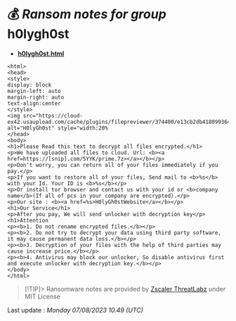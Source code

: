 # 💰 _Ransom notes for group_ h0lygh0st
* **[h0lygh0st.html](https://ransomware.live/ransomware_notes/h0lygh0st/h0lygh0st.html)**

```
<html>
<head>
<style>
display: block
margin-left: auto
margin-right: auto
text-align:center
</style>
<img src="https://cloud-ex42.usaupload.com/cache/plugins/filepreviewer/374400/e13cb2db4180993642e2a5b800ec86206e0a0a4885349964868ad20c14f04ceb/1100x800_cropped.jpg" alt="H0lyGh0st" style="width:20%
</head>
<body>
<h1>Please Read this text to decrypt all files encrypted.</h1>
<p>We have uploaded all files to cloud. Url: <b><a href=https://[snip].com/5YYK/prime.7z></a></b></p>
<p>Don't worry, you can return all of your files immediately if you pay.</p>
<p>If you want to restore all of your files, Send mail to <b>%s</b> with your Id. Your ID is <b>%s</b></p>
<p>Or install tor browser and contact us with your id or <b>company name</b>(If all of pcs in your company are encrypted).</p>
<p>Our site : <b><a href=%s>H0lyGh0stWebsite</a></b></p>
<h1>Our Service</h1>
<p>After you pay, We will send unlocker with decryption key</p>
<h1>Attention
<p><b>1. Do not rename encrypted files.</b></p>
<p><b>2. Do not try to decrypt your data using third party software, it may cause permanent data loss.</b></p>
<p><b>3. Decryption of your files with the help of third parties may cause increase price.</b></p>
<p><b>4. Antivirus may block our unlocker, So disable antivirus first and execute unlocker with decryption key.</b></p>
</body>
</html>

```


> [!TIP]> Ransomware notes are provided by [Zscaler ThreatLabz](https://github.com/threatlabz/ransomware_notes) under MIT License
> 




Last update : _Monday 07/08/2023 10.49 (UTC)_

